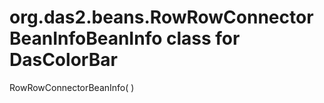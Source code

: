 # org.das2.beans.RowRowConnectorBeanInfoBeanInfo class for DasColorBar
RowRowConnectorBeanInfo( )


